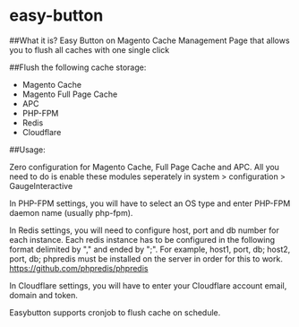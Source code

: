 # easy-button

##What it is?
Easy Button on Magento Cache Management Page that allows you to flush all caches with one single click


##Flush the following cache storage:

 - Magento Cache
 - Magento Full Page Cache
 - APC
 - PHP-FPM
 - Redis
 - Cloudflare


##Usage:

Zero configuration for Magento Cache, Full Page Cache and APC. All you need to do is enable these modules seperately in system > configuration > GaugeInteractive

In PHP-FPM settings, you will have to select an OS type and enter PHP-FPM daemon name (usually php-fpm).

In Redis settings, you will need to configure host, port and db number for each instance. Each redis instance has to be configured in the following format delimited by "," and ended by ";". For example, host1, port, db; host2, port, db; phpredis must be installed on the server in order for this to work. https://github.com/phpredis/phpredis

In Cloudflare settings, you will have to enter your Cloudflare account email, domain and token.

Easybutton supports cronjob to flush cache on schedule.